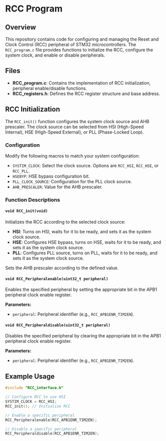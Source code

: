 # RCC Program

## Overview

This repository contains code for configuring and managing the Reset and Clock Control (RCC) peripheral of STM32 microcontrollers. The `RCC_program.c` file provides functions to initialize the RCC, configure the system clock, and enable or disable peripherals.

## Files

- **RCC_program.c**: Contains the implementation of RCC initialization, peripheral enable/disable functions.
- **RCC_registers.h**: Defines the RCC register structure and base address.

## RCC Initialization

The `RCC_init()` function configures the system clock source and AHB prescaler. The clock source can be selected from HSI (High-Speed Internal), HSE (High-Speed External), or PLL (Phase-Locked Loop).

### Configuration

Modify the following macros to match your system configuration:

- `SYSTIM_CLOCK`: Select the clock source. Options are `RCC_HSI`, `RCC_HSE`, or `RCC_PLL`.
- `HSEBYP`: HSE bypass configuration bit.
- `PLL_CLOCK_SOURCE`: Configuration for the PLL clock source.
- `AHB_PRESCALER`: Value for the AHB prescaler.

### Function Descriptions

#### `void RCC_init(void)`

Initializes the RCC according to the selected clock source:

- **HSI**: Turns on HSI, waits for it to be ready, and sets it as the system clock source.
- **HSE**: Configures HSE bypass, turns on HSE, waits for it to be ready, and sets it as the system clock source.
- **PLL**: Configures PLL source, turns on PLL, waits for it to be ready, and sets it as the system clock source.

Sets the AHB prescaler according to the defined value.

#### `void RCC_Peripheralenable(uint32_t peripheral)`

Enables the specified peripheral by setting the appropriate bit in the APB1 peripheral clock enable register.

**Parameters:**

- `peripheral`: Peripheral identifier (e.g., `RCC_APB1ENR_TIM2EN`).

#### `void RCC_Peripheraldisable(uint32_t peripheral)`

Disables the specified peripheral by clearing the appropriate bit in the APB1 peripheral clock enable register.

**Parameters:**

- `peripheral`: Peripheral identifier (e.g., `RCC_APB1ENR_TIM2EN`).

## Example Usage

```c
#include "RCC_interface.h"

// Configure RCC to use HSI
SYSTIM_CLOCK = RCC_HSI;
RCC_init(); // Initialize RCC

// Enable a specific peripheral
RCC_Peripheralenable(RCC_APB1ENR_TIM2EN);

// Disable a specific peripheral
RCC_Peripheraldisable(RCC_APB1ENR_TIM2EN);
